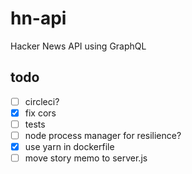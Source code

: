 # hn-api

Hacker News API using GraphQL

## todo

- [ ] circleci?
- [x] fix cors
- [ ] tests
- [ ] node process manager for resilience?
- [x] use yarn in dockerfile
- [ ] move story memo to server.js